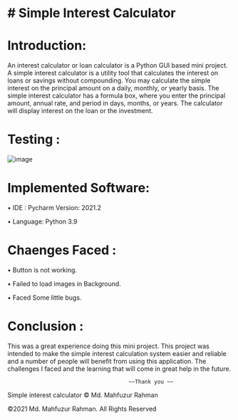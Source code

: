 # # Simple Interest Calculator 
 
# Introduction: 
An interest calculator or loan calculator is a Python GUI based mini project. A simple interest calculator is a utility tool that calculates the interest on loans or savings without compounding. You may calculate the simple interest on the principal amount on a daily, monthly, or yearly basis. The simple interest calculator has a formula box, where you enter the principal amount, annual rate, and period in days, months, or years. The calculator will display interest on the loan or the investment.

# Testing :

![image](https://user-images.githubusercontent.com/63856744/128627252-49538594-cd15-4738-b6fc-9c6bb10c5d93.png)


 
# Implemented Software: 
•	IDE : Pycharm Version: 2021.2

•	Language: Python 3.9

# Chaenges Faced :
•	Button is not working.

•	Failed to load images in Background.

•	Faced Some little bugs.


# Conclusion : 
This was a great experience doing this mini project. This project was intended to make the simple interest calculation system easier and reliable and a number of people will benefit from using this application. The challenges I  faced and the learning that will come in great help in the future.

                                          ~~Thank you ~~ 








Simple interest calculator © Md. Mahfuzur Rahman 

©2021 Md. Mahfuzur Rahman. All Rights Reserved
